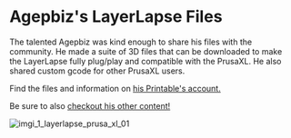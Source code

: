 # Agepbiz's LayerLapse Files

The talented Agepbiz was kind enough to share his files with the community. He made a suite of 3D files that can be downloaded to make the LayerLapse fully plug/play and compatible with the PrusaXL. He also shared custom gcode for other PrusaXL users.
  
Find the files and information on [his Printable's account.](https://www.printables.com/model/1389278-smooth-timelapse-on-the-prusa-xl-layerlapse)

Be sure to also [checkout his other content!](https://www.youtube.com/redirect?event=channel_description&redir_token=QUFFLUhqa2ZtX0hJS05rMXBBd0U2N0sxc1RkVHp2WjJWUXxBQ3Jtc0tsb3lpRHVUbUNGMmZaRks0MXJsUnhKNEFlVXc1UV9oMWhwa0d4MHVaa2RZbXpuYkNsWjRRUFlOQ3AtWDE0d0F3SURRMUVCWng4LTM1UmNKV0JIM21HNVpZeGF1a2FUeTJHVXhfLVNRXzQ4UlJ5cmNYbw&q=https%3A%2F%2Flinktr.ee%2Fagepbiz)

![imgi_1_layerlapse_prusa_xl_01](https://github.com/user-attachments/assets/504696d5-ab72-4f0c-8f8d-6de87ed046ae)
